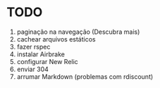 # TODO
1. paginação na navegação (Descubra mais)
1. cachear arquivos estáticos
1. fazer rspec
2. instalar Airbrake
2. configurar New Relic
3. enviar 304
3. arrumar Markdown (problemas com rdiscount)
